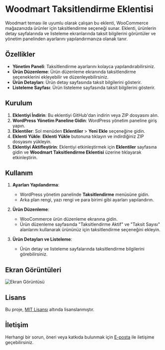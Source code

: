 # Woodmart Taksitlendirme Eklentisi

Woodmart teması ile uyumlu olarak çalışan bu eklenti, WooCommerce mağazanızda ürünler için taksitlendirme seçeneği sunar. Eklenti, ürünlerin detay sayfalarında ve listeleme ekranlarında taksit bilgilerini görüntüler ve yönetim panelinden ayarlarını yapılandırmanıza olanak tanır.

## Özellikler

- **Yönetim Paneli**: Taksitlendirme ayarlarını kolayca yapılandırabilirsiniz.
- **Ürün Düzenleme**: Ürün düzenleme ekranında taksitlendirme seçeneklerini ekleyebilir ve düzenleyebilirsiniz.
- **Ürün Detayları**: Ürün detay sayfasında taksit bilgilerini gösterir.
- **Listeleme Sayfası**: Ürün listeleme sayfasında taksit bilgilerini gösterir.

## Kurulum

1. **Eklentiyi İndirin**: Bu eklentiyi GitHub'dan indirin veya ZIP dosyasını alın.
2. **WordPress Yönetim Paneline Gidin**: WordPress yönetim paneline giriş yapın.
3. **Eklentiler**: Sol menüden **Eklentiler** > **Yeni Ekle** seçeneğine gidin.
4. **Eklenti Yükle**: **Eklenti Yükle** butonuna tıklayın ve indirdiğiniz ZIP dosyasını yükleyin.
5. **Eklentiyi Aktifleştirin**: Eklentiyi etkinleştirmek için **Eklentiler** sayfasına gidin ve **Woodmart Taksitlendirme Eklentisi** üzerine tıklayarak etkinleştirin.

## Kullanım

1. **Ayarları Yapılandırma**:
   - WordPress yönetim panelinde **Taksitlendirme** menüsüne gidin.
   - Arka plan rengi, yazı rengi ve para birimi gibi ayarları yapılandırın.

2. **Ürün Düzenleme**:
   - WooCommerce ürün düzenleme ekranına gidin.
   - Ürün düzenleme sayfasında "Taksitlendirme Aktif" ve "Taksit Sayısı" alanlarını kullanarak ürününüz için taksitlendirme seçeneğini ekleyin.

3. **Ürün Detayları ve Listeleme**:
   - Ürün detay ve listeleme sayfalarında taksitlendirme bilgilerini görebilirsiniz.

## Ekran Görüntüleri

![Ekran Görüntüsü](https://example.com/screenshot.png)

## Lisans

Bu proje, [MIT Lisansı](LICENSE) altında lisanslanmıştır.

## İletişim

Herhangi bir sorun, öneri veya katkıda bulunmak için [E-posta](mailto:info@jrodix.com) ile iletişime geçebilirsiniz.

